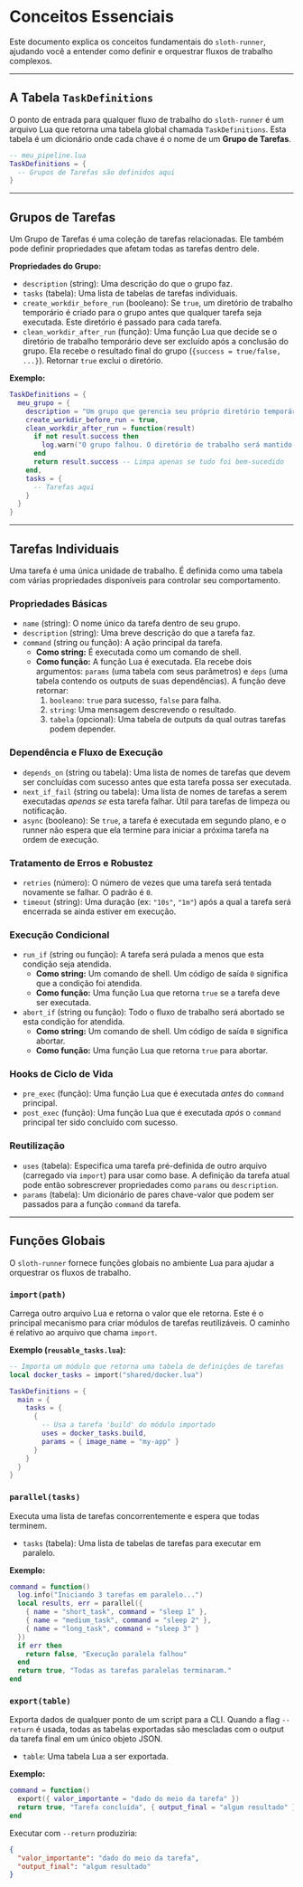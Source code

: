 # Conceitos Essenciais

Este documento explica os conceitos fundamentais do `sloth-runner`, ajudando você a entender como definir e orquestrar fluxos de trabalho complexos.

---

## A Tabela `TaskDefinitions`

O ponto de entrada para qualquer fluxo de trabalho do `sloth-runner` é um arquivo Lua que retorna uma tabela global chamada `TaskDefinitions`. Esta tabela é um dicionário onde cada chave é o nome de um **Grupo de Tarefas**.

```lua
-- meu_pipeline.lua
TaskDefinitions = {
  -- Grupos de Tarefas são definidos aqui
}
```

---

## Grupos de Tarefas

Um Grupo de Tarefas é uma coleção de tarefas relacionadas. Ele também pode definir propriedades que afetam todas as tarefas dentro dele.

**Propriedades do Grupo:**

*   `description` (string): Uma descrição do que o grupo faz.
*   `tasks` (tabela): Uma lista de tabelas de tarefas individuais.
*   `create_workdir_before_run` (booleano): Se `true`, um diretório de trabalho temporário é criado para o grupo antes que qualquer tarefa seja executada. Este diretório é passado para cada tarefa.
*   `clean_workdir_after_run` (função): Uma função Lua que decide se o diretório de trabalho temporário deve ser excluído após a conclusão do grupo. Ela recebe o resultado final do grupo (`{success = true/false, ...}`). Retornar `true` exclui o diretório.

**Exemplo:**
```lua
TaskDefinitions = {
  meu_grupo = {
    description = "Um grupo que gerencia seu próprio diretório temporário.",
    create_workdir_before_run = true,
    clean_workdir_after_run = function(result)
      if not result.success then
        log.warn("O grupo falhou. O diretório de trabalho será mantido para depuração.")
      end
      return result.success -- Limpa apenas se tudo foi bem-sucedido
    end,
    tasks = {
      -- Tarefas aqui
    }
  }
}
```

---

## Tarefas Individuais

Uma tarefa é uma única unidade de trabalho. É definida como uma tabela com várias propriedades disponíveis para controlar seu comportamento.

### Propriedades Básicas

*   `name` (string): O nome único da tarefa dentro de seu grupo.
*   `description` (string): Uma breve descrição do que a tarefa faz.
*   `command` (string ou função): A ação principal da tarefa.
    *   **Como string:** É executada como um comando de shell.
    *   **Como função:** A função Lua é executada. Ela recebe dois argumentos: `params` (uma tabela com seus parâmetros) e `deps` (uma tabela contendo os outputs de suas dependências). A função deve retornar:
        1.  `booleano`: `true` para sucesso, `false` para falha.
        2.  `string`: Uma mensagem descrevendo o resultado.
        3.  `tabela` (opcional): Uma tabela de outputs da qual outras tarefas podem depender.

### Dependência e Fluxo de Execução

*   `depends_on` (string ou tabela): Uma lista de nomes de tarefas que devem ser concluídas com sucesso antes que esta tarefa possa ser executada.
*   `next_if_fail` (string ou tabela): Uma lista de nomes de tarefas a serem executadas *apenas se* esta tarefa falhar. Útil para tarefas de limpeza ou notificação.
*   `async` (booleano): Se `true`, a tarefa é executada em segundo plano, e o runner não espera que ela termine para iniciar a próxima tarefa na ordem de execução.

### Tratamento de Erros e Robustez

*   `retries` (número): O número de vezes que uma tarefa será tentada novamente se falhar. O padrão é `0`.
*   `timeout` (string): Uma duração (ex: `"10s"`, `"1m"`) após a qual a tarefa será encerrada se ainda estiver em execução.

### Execução Condicional

*   `run_if` (string ou função): A tarefa será pulada a menos que esta condição seja atendida.
    *   **Como string:** Um comando de shell. Um código de saída `0` significa que a condição foi atendida.
    *   **Como função:** Uma função Lua que retorna `true` se a tarefa deve ser executada.
*   `abort_if` (string ou função): Todo o fluxo de trabalho será abortado se esta condição for atendida.
    *   **Como string:** Um comando de shell. Um código de saída `0` significa abortar.
    *   **Como função:** Uma função Lua que retorna `true` para abortar.

### Hooks de Ciclo de Vida

*   `pre_exec` (função): Uma função Lua que é executada *antes* do `command` principal.
*   `post_exec` (função): Uma função Lua que é executada *após* o `command` principal ter sido concluído com sucesso.

### Reutilização

*   `uses` (tabela): Especifica uma tarefa pré-definida de outro arquivo (carregado via `import`) para usar como base. A definição da tarefa atual pode então sobrescrever propriedades como `params` ou `description`.
*   `params` (tabela): Um dicionário de pares chave-valor que podem ser passados para a função `command` da tarefa.

---

## Funções Globais

O `sloth-runner` fornece funções globais no ambiente Lua para ajudar a orquestrar os fluxos de trabalho.

### `import(path)`

Carrega outro arquivo Lua e retorna o valor que ele retorna. Este é o principal mecanismo para criar módulos de tarefas reutilizáveis. O caminho é relativo ao arquivo que chama `import`.

**Exemplo (`reusable_tasks.lua`):**
```lua
-- Importa um módulo que retorna uma tabela de definições de tarefas
local docker_tasks = import("shared/docker.lua")

TaskDefinitions = {
  main = {
    tasks = {
      {
        -- Usa a tarefa 'build' do módulo importado
        uses = docker_tasks.build,
        params = { image_name = "my-app" }
      }
    }
  }
}
```

### `parallel(tasks)`

Executa uma lista de tarefas concorrentemente e espera que todas terminem.

*   `tasks` (tabela): Uma lista de tabelas de tarefas para executar em paralelo.

**Exemplo:**
```lua
command = function()
  log.info("Iniciando 3 tarefas em paralelo...")
  local results, err = parallel({
    { name = "short_task", command = "sleep 1" },
    { name = "medium_task", command = "sleep 2" },
    { name = "long_task", command = "sleep 3" }
  })
  if err then
    return false, "Execução paralela falhou"
  end
  return true, "Todas as tarefas paralelas terminaram."
end
```

### `export(table)`

Exporta dados de qualquer ponto de um script para a CLI. Quando a flag `--return` é usada, todas as tabelas exportadas são mescladas com o output da tarefa final em um único objeto JSON.

*   `table`: Uma tabela Lua a ser exportada.

**Exemplo:**
```lua
command = function()
  export({ valor_importante = "dado do meio da tarefa" })
  return true, "Tarefa concluída", { output_final = "algum resultado" }
end
```
Executar com `--return` produziria:
```json
{
  "valor_importante": "dado do meio da tarefa",
  "output_final": "algum resultado"
}
```